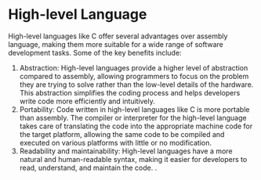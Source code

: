 # High-level Language

High-level languages like C offer several advantages over assembly language, making them more suitable for a wide range of software development tasks. Some of the key benefits include:

1. Abstraction: High-level languages provide a higher level of abstraction compared to assembly, allowing programmers to focus on the problem they are trying to solve rather than the low-level details of the hardware. This abstraction simplifies the coding process and helps developers write code more efficiently and intuitively.
2. Portability: Code written in high-level languages like C is more portable than assembly. The compiler or interpreter for the high-level language takes care of translating the code into the appropriate machine code for the target platform, allowing the same code to be compiled and executed on various platforms with little or no modification.
3. Readability and maintainability: High-level languages have a more natural and human-readable syntax, making it easier for developers to read, understand, and maintain the code. .
